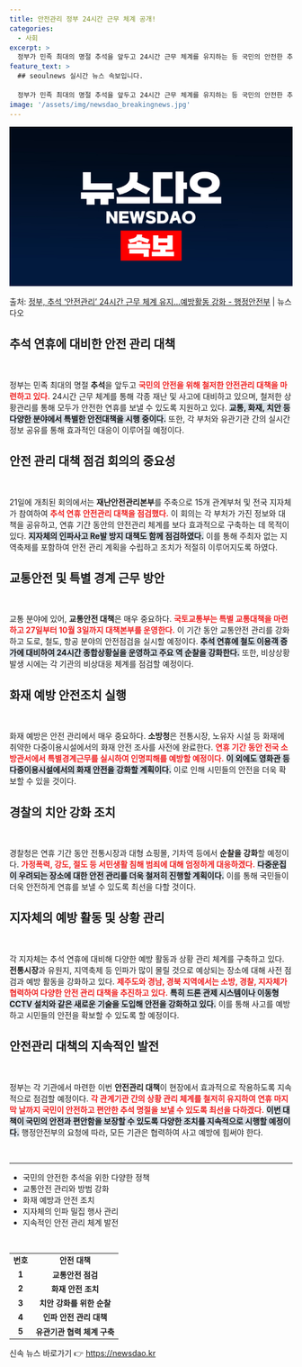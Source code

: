 ```yaml
---
title: 안전관리 정부 24시간 근무 체계 공개!
categories:
  - 사회
excerpt: >
  정부가 민족 최대의 명절 추석을 앞두고 24시간 근무 체계를 유지하는 등 국민의 안전한 추석을 위한 안전관리…
feature_text: >
  ## seoulnews 실시간 뉴스 속보입니다.

  정부가 민족 최대의 명절 추석을 앞두고 24시간 근무 체계를 유지하는 등 국민의 안전한 추석을 위한 안전관리…
image: '/assets/img/newsdao_breakingnews.jpg'
---
```


![뉴스다오 속보](/assets/img/newsdao_breakingnews.jpg)

<p>출처: <a href="https://newsdao.kr/2027" rel="dofollow">정부, 추석 ‘안전관리’ 24시간 근무 체계 유지…예방활동 강화 - 행정안전부</a> | 뉴스다오</p>

<h2 data-ke-size="size26">추석 연휴에 대비한 안전 관리 대책</h2>
<p data-ke-size="size16">&nbsp;</p>

정부는 민족 최대의 명절 <b>추석</b>을 앞두고 <b><span style="color: #ee2323;">국민의 안전을 위해 철저한 안전관리 대책을 마련하고 있다.</span></b> 24시간 근무 체계를 통해 각종 재난 및 사고에 대비하고 있으며, 철저한 상황관리를 통해 모두가 안전한 연휴를 보낼 수 있도록 지원하고 있다. <b><span style="background-color: #21538527;">교통, 화재, 치안 등 다양한 분야에서 특별한 안전대책을 시행 중이다.</span></b> 또한, 각 부처와 유관기관 간의 실시간 정보 공유를 통해 효과적인 대응이 이루어질 예정이다.</p>

<h2 data-ke-size="size26">안전 관리 대책 점검 회의의 중요성</h2>
<p data-ke-size="size16">&nbsp;</p>

21일에 개최된 회의에서는 <b>재난안전관리본부</b>를 주축으로 15개 관계부처 및 전국 지자체가 참여하여 <b><span style="color: #ee2323;">추석 연휴 안전관리 대책을 점검했다.</span></b> 이 회의는 각 부처가 가진 정보와 대책을 공유하고, 연휴 기간 동안의 안전관리 체계를 보다 효과적으로 구축하는 데 목적이 있다. <b><span style="background-color: #21538527;">지자체의 인파사고 Re발 방지 대책도 함께 점검하였다.</span></b> 이를 통해 주최자 없는 지역축제를 포함하여 안전 관리 계획을 수립하고 조치가 적절히 이루어지도록 하였다.</p>

<h2 data-ke-size="size26">교통안전 및 특별 경계 근무 방안</h2>
<p data-ke-size="size16">&nbsp;</p>

교통 분야에 있어, <b>교통안전 대책</b>은 매우 중요하다. <b><span style="color: #ee2323;">국토교통부는 특별 교통대책을 마련하고 27일부터 10월 3일까지 대책본부를 운영한다.</span></b> 이 기간 동안 교통안전 관리를 강화하고 도로, 철도, 항공 분야의 안전점검을 실시할 예정이다. <b><span style="background-color: #21538527;">추석 연휴에 철도 이용객 증가에 대비하여 24시간 종합상황실을 운영하고 주요 역 순찰을 강화한다.</span></b> 또한, 비상상황 발생 시에는 각 기관의 비상대응 체계를 점검할 예정이다.</p>

<h2 data-ke-size="size26">화재 예방 안전조치 실행</h2>
<p data-ke-size="size16">&nbsp;</p>

화재 예방은 안전 관리에서 매우 중요하다. <b>소방청</b>은 전통시장, 노유자 시설 등 화재에 취약한 다중이용시설에서의 화재 안전 조사를 사전에 완료한다. <b><span style="color: #ee2323;">연휴 기간 동안 전국 소방관서에서 특별경계근무를 실시하여 인명피해를 예방할 예정이다.</span></b> <b><span style="background-color: #21538527;">이 외에도 영화관 등 다중이용시설에서의 화재 안전을 강화할 계획이다.</span></b> 이로 인해 시민들의 안전을 더욱 확보할 수 있을 것이다.</p>

<h2 data-ke-size="size26">경찰의 치안 강화 조치</h2>
<p data-ke-size="size16">&nbsp;</p>

경찰청은 연휴 기간 동안 전통시장과 대형 쇼핑몰, 기차역 등에서 <b>순찰을 강화</b>할 예정이다. <b><span style="color: #ee2323;">가정폭력, 강도, 절도 등 서민생활 침해 범죄에 대해 엄정하게 대응하겠다.</span></b> <b><span style="background-color: #21538527;">다중운집이 우려되는 장소에 대한 안전 관리를 더욱 철저히 진행할 계획이다.</span></b> 이를 통해 국민들이 더욱 안전하게 연휴를 보낼 수 있도록 최선을 다할 것이다.</p>

<h2 data-ke-size="size26">지자체의 예방 활동 및 상황 관리</h2>
<p data-ke-size="size16">&nbsp;</p>

각 지자체는 추석 연휴에 대비해 다양한 예방 활동과 상황 관리 체계를 구축하고 있다. <b>전통시장</b>과 유원지, 지역축제 등 인파가 많이 몰릴 것으로 예상되는 장소에 대해 사전 점검과 예방 활동을 강화하고 있다. <b><span style="color: #ee2323;">제주도와 경남, 경북 지역에서는 소방, 경찰, 지자체가 협력하여 다양한 안전 관리 대책을 추진하고 있다.</span></b> <b><span style="background-color: #21538527;">특히 드론 관제 시스템이나 이동형 CCTV 설치와 같은 새로운 기술을 도입해 안전을 강화하고 있다.</span></b> 이를 통해 사고를 예방하고 시민들의 안전을 확보할 수 있도록 할 예정이다.</p>

<h2 data-ke-size="size26">안전관리 대책의 지속적인 발전</h2>
<p data-ke-size="size16">&nbsp;</p>

정부는 각 기관에서 마련한 이번 <b>안전관리 대책</b>이 현장에서 효과적으로 작용하도록 지속적으로 점검할 예정이다. <b><span style="color: #ee2323;">각 관계기관 간의 상황 관리 체계를 철저히 유지하여 연휴 마지막 날까지 국민이 안전하고 편안한 추석 명절을 보낼 수 있도록 최선을 다하겠다.</span></b> <b><span style="background-color: #21538527;">이번 대책이 국민의 안전과 편안함을 보장할 수 있도록 다양한 조치를 지속적으로 시행할 예정이다.</span></b> 행정안전부의 요청에 따라, 모든 기관은 협력하여 사고 예방에 힘써야 한다.</p>

<p data-ke-size="size16">&nbsp;</p>
<hr>
<ul>
<li>국민의 안전한 추석을 위한 다양한 정책</li>
<li>교통안전 관리와 방범 강화</li>
<li>화재 예방과 안전 조치</li>
<li>지자체의 인파 밀집 행사 관리</li>
<li>지속적인 안전 관리 체계 발전</li>
</ul>
<p data-ke-size="size16">&nbsp;</p>
<table style="width: 100%;">
  <tr>
    <td style="text-align: center; height: 17px;"><b>번호</b></td>
    <td style="text-align: center; height: 17px;"><b>안전 대책</b></td>
  </tr>
  <tr>
    <td style="text-align: center; height: 17px;"><b>1</b></td>
    <td style="text-align: center; height: 17px;"><b>교통안전 점검</b></td>
  </tr>
  <tr>
    <td style="text-align: center; height: 17px;"><b>2</b></td>
    <td style="text-align: center; height: 17px;"><b>화재 안전 조치</b></td>
  </tr>
  <tr>
    <td style="text-align: center; height: 17px;"><b>3</b></td>
    <td style="text-align: center; height: 17px;"><b>치안 강화를 위한 순찰</b></td>
  </tr>
  <tr>
    <td style="text-align: center; height: 17px;"><b>4</b></td>
    <td style="text-align: center; height: 17px;"><b>인파 안전 관리 대책</b></td>
  </tr>
  <tr>
    <td style="text-align: center; height: 17px;"><b>5</b></td>
    <td style="text-align: center; height: 17px;"><b>유관기관 협력 체계 구축</b></td>
  </tr>
</table>
<p data-ke-size="size16"></p> 

신속 뉴스 바로가기 👉 <a href="https://newsdao.kr" rel="dofollow">https://newsdao.kr</a>


